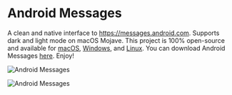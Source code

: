 # Android Messages

A clean and native interface to https://messages.android.com. Supports dark and light mode on macOS Mojave. This project is 100% open-source and available for [macOS](https://github.com/nparsons08/android-messages/releases/download/v1.0.0/Android.Messages-mas-x64.zip), [Windows](https://github.com/nparsons08/android-messages/releases/download/v1.0.0/Android.Messages-win32-x64.zip), and [Linux](https://github.com/nparsons08/android-messages/releases/download/v1.0.0/Android-Messages-linux-x64.zip). You can download Android Messages [here](https://github.com/nparsons08/android-messages/releases/tag/v1.0.0). Enjoy!

![Android Messages](https://i.imgur.com/O3H5NWh.png)

![Android Messages](https://i.imgur.com/UUsxiqv.png)
